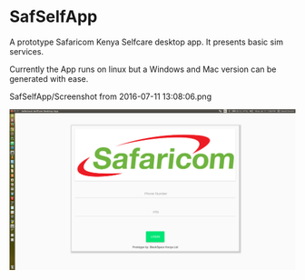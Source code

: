 # SafSelfApp
A prototype Safaricom Kenya Selfcare desktop app. It presents basic sim services.

Currently the App runs on linux but a Windows and Mac version can be generated with ease.

SafSelfApp/Screenshot from 2016-07-11 13:08:06.png

![alt tag](https://github.com/daviddexter/SafSelfApp/blob/master/Screenshot%20from%202016-07-11%2013:08:06.png)
